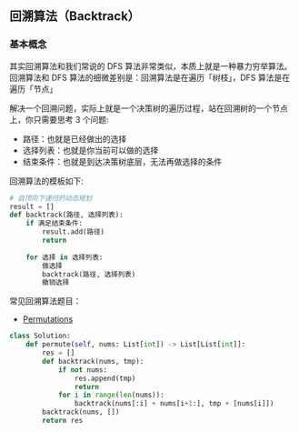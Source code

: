 ## 回溯算法（Backtrack）  
### 基本概念
其实回溯算法和我们常说的 DFS 算法非常类似，本质上就是一种暴力穷举算法。回溯算法和 DFS 算法的细微差别是：回溯算法是在遍历「树枝」，DFS 算法是在遍历「节点」 

解决一个回溯问题，实际上就是一个决策树的遍历过程，站在回溯树的一个节点上，你只需要思考 3 个问题:

- 路径：也就是已经做出的选择 
- 选择列表：也就是你当前可以做的选择
- 结束条件：也就是到达决策树底层，无法再做选择的条件

回溯算法的模板如下:
```python 
# 自顶向下递归的动态规划
result = []
def backtrack(路径, 选择列表):
    if 满足结束条件:
        result.add(路径)
        return
    
    for 选择 in 选择列表:
        做选择
        backtrack(路径, 选择列表)
        撤销选择

``` 

常见回溯算法题目：
- [ Permutations ]( https://leetcode.cn/problems/permutations/description/ )  
```python 
class Solution:
    def permute(self, nums: List[int]) -> List[List[int]]:
        res = [] 
        def backtrack(nums, tmp):
            if not nums:
                res.append(tmp) 
                return 
            for i in range(len(nums)):
                backtrack(nums[:i] + nums[i+1:], tmp + [nums[i]]) 
        backtrack(nums, []) 
        return res 
```  


